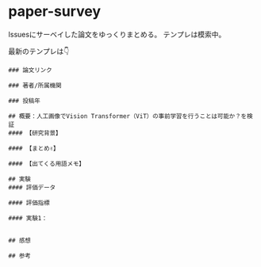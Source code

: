 # paper-survey
Issuesにサーベイした論文をゆっくりまとめる。
テンプレは模索中️。

最新のテンプレは👇
```
### 論文リンク

### 著者/所属機関

### 投稿年

## 概要：人工画像でVision Transformer（ViT）の事前学習を行うことは可能か？を検証
#### 【研究背景】

#### 【まとめ✌】

#### 【出てくる用語メモ】
 
## 実験
#### 評価データ

#### 評価指標
 
#### 実験1：


## 感想

## 参考
```
